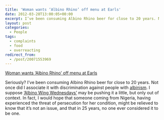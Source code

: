 ```yaml
---
title: 'Woman wants ‘Albino Rhino’ off menu at Earls'
date: 2012-03-28T13:00:05+00:00
excerpt: I’ve been consuming Albino Rhino beer for close to 20 years. Not once did I associate it with discrimination against people with albinism.
layout: post
categories:
  - People
tags:
  - complaints
  - food
  - overreacting
redirect_from:
  - /post/20071553969
---
```

[Woman wants ‘Albino Rhino’ off menu at Earls](http://www.cbc.ca/news/canada/british-columbia/story/2012/03/26/bc-albinism-menu-complaint.html)

Seriously? I’ve been consuming Albino Rhino beer for close to 20 years. Not once did I associate it with discrimination against people with [albinism](http://en.wikipedia.org/wiki/Albinism "Albinism"). I suppose [‘Albino Wing Wednesdays’](http://www.earls.ca/food-menu/bar-menu/daily-features/wednesday "Albino Wing Wednesdays") may be pushing it a little, but only out of context. In fact, I would hope that someone coming from Nigeria, having experienced the threat of persecution for her condition, might be relieved to know that it’s not an issue, and that in 25 years, no one ever considered it to be one.